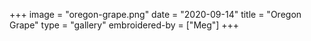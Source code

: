 +++
image = "oregon-grape.png"
date = "2020-09-14"
title = "Oregon Grape"
type = "gallery"
embroidered-by = ["Meg"]
+++
